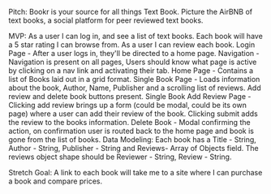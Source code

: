 Pitch: Bookr is your source for all things Text Book. Picture the AirBNB of text books, a social platform for peer reviewed text books. 


MVP: As a user I can log in, and see a list of text books. Each book will have a 5 star rating I can browse from. As a user I can review each book. 
Login Page - After a user logs in, they'll be directed to a home page.
Navigation - Navigation is present on all pages, Users should know what page is active by clicking on a nav link and activating their tab.
Home Page - Contains a list of Books laid out in a grid format.
Single Book Page - Loads information about the book, Author, Name, Publisher and a scrolling list of reviews. Add review and delete book buttons present.
Single Book Add Review Page - Clicking add review brings up a form (could be modal, could be its own page) where a user can add their review of the book. Clicking submit adds the review to the books information.
Delete Book - Modal confirming the action, on confirmation user is routed back to the home page and book is gone from the list of books. 
Data Modeling: Each book has a Title - String, Author - String, Publisher - String and Reviews- Array of Objects field. The reviews object shape should be Reviewer - String, Review - String. 


Stretch Goal: A link to each book will take me to a site where I can purchase a book and compare prices.